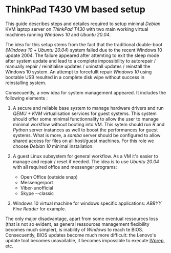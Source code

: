 # ThinkPad T430 VM based setup

This guide describes steps and detailes required to setup minimal *Debian* KVM laptop server on *ThinkPad T430* with two main working virtual machines running *Windows 10* and *Ubuntu 20.04*. 

The idea for this setup stems from the fact that the traditional double-boot (*Windows 10* + *Ubuntu 20.04*) system failed due to the recent Windows 10 update 2004.
The failure appeared after attemting to exit the sleep mode after system update and lead to a complete impossibility to autorepair / manually repair / reinitialise updates / uninstall updates / reinstall the Windows 10 system.
An attempt to forcefullt repair *Windows 10* using bootable USB resulted in a complete disk wipe without success in reinstalling system.

Consecuently, a new idea for system management appeared. 
It includes the following elements :

1. A secure and reliable base system to manage hardware drivers and run *QEMU + KVM* virtualisation services for guest systems. 
This system should offer some minimal functionnality to allow the user to manage minimal workflow without booting into VM. 
This sytem should run *R* and *Python* server instances as well to boost the performances for guest systems. 
What is more, a *samba* server should be configured to allow shared access for files on all host/guest machines.
For this role we choose *Debian 10* minimal installation.

2. A guest Linux subsystem for general workflow. 
As a VM it's easier to manage and repair / reset if needed.
The idea is to use *Ubuntu 20.04* with all required office and messenger programs:
    * Open Office (outside snap)
    * Messengerport
    * Viber-unofficial
    * Skype --classic

3. Windows 10 virtual machine for windows specific applications: *ABBYY Fine Reader* for example.

The only major disadvantage, apart from some eventual ressources loss (that is not so evident, as general ressources management flexibility becomes much simpler), is inability of *Windows* to reach te BIOS.
Consecuently, BIOS updates become much more difficult: the Lenovo's update tool becomes unavailable, it becomes impossible to execute [IVprep](https://github.com/n4ru/IVprep), etc.